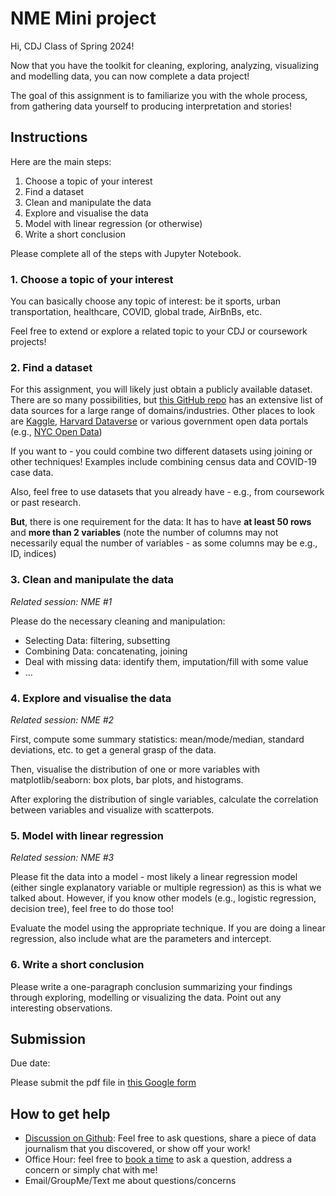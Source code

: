 # NME Mini project

Hi, CDJ Class of Spring 2024!

Now that you have the toolkit for cleaning, exploring, analyzing, visualizing and modelling data, you can now complete a data project!

The goal of this assignment is to familiarize you with the whole process, from gathering data yourself to producing interpretation and stories!

## Instructions

Here are the main steps:
1. Choose a topic of your interest
2. Find a dataset
3. Clean and manipulate the data
4. Explore and visualise the data
5. Model with linear regression (or otherwise)
6. Write a short conclusion

Please complete all of the steps with Jupyter Notebook.

### 1. Choose a topic of your interest

You can basically choose any topic of interest: be it sports, urban transportation, healthcare, COVID, global trade, AirBnBs, etc.

Feel free to extend or explore a related topic to your CDJ or coursework projects!

### 2. Find a dataset

For this assignment, you will likely just obtain a publicly available dataset. There are so many possibilities, but [this GitHub repo](https://github.com/awesomedata/awesome-public-datasets) has an extensive list of data sources for a large range of domains/industries. Other places to look are [Kaggle](https://www.kaggle.com/), [Harvard Dataverse](https://dataverse.harvard.edu/) or various government open data portals (e.g., [NYC Open Data](https://opendata.cityofnewyork.us/))

If you want to - you could combine two different datasets using joining or other techniques! Examples include combining census data and COVID-19 case data.

Also, feel free to use datasets that you already have - e.g., from coursework or past research.

**But**, there is one requirement for the data: It has to have **at least 50 rows** and **more than 2 variables** (note the number of columns may not necessarily equal the number of variables - as some columns may be e.g., ID, indices)

### 3. Clean and manipulate the data

*Related session: NME #1*

Please do the necessary cleaning and manipulation:
- Selecting Data: filtering, subsetting
- Combining Data: concatenating, joining
- Deal with missing data: identify them, imputation/fill with some value
- ...

### 4. Explore and visualise the data

*Related session: NME #2*

First, compute some summary statistics: mean/mode/median, standard deviations, etc. to get a general grasp of the data. 

Then, visualise the distribution of one or more variables with matplotlib/seaborn: box plots, bar plots, and histograms.

After exploring the distribution of single variables, calculate the correlation between variables and visualize with scatterpots.

### 5. Model with linear regression

*Related session: NME #3*

Please fit the data into a model - most likely a linear regression model (either single explanatory variable or multiple regression) as this is what we talked about. However, if you know other models (e.g., logistic regression, decision tree), feel free to do those too! 

Evaluate the model using the appropriate technique. If you are doing a linear regression, also include what are the parameters and intercept.

### 6. Write a short conclusion

Please write a one-paragraph conclusion summarizing your findings through exploring, modelling or visualizing the data. Point out any interesting observations.

## Submission

Due date: 

Please submit the pdf file in [this Google form](https://docs.google.com/forms/d/e/1FAIpQLSd_KefWP_eMm3a8hJhQOetg1EbYXhF2ctnD5ybmIj7m1Zymiw/viewform?usp=sf_link)

## How to get help

- [Discussion on Github](https://github.com/cornelldatajournal/SP24-NME/discussions): Feel free to ask questions, share a piece of data journalism that you discovered, or show off your work!
- Office Hour: feel free to [book a time](https://calendly.com/zz475/cdj-sp24-nme-office-hours) to ask a question, address a concern or simply chat with me!
- Email/GroupMe/Text me about questions/concerns
